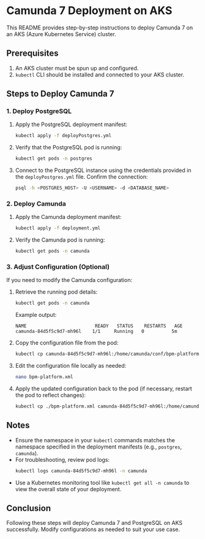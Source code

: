 # Camunda 7 Deployment on AKS

This README provides step-by-step instructions to deploy Camunda 7 on an AKS (Azure Kubernetes Service) cluster.

## Prerequisites

1. An AKS cluster must be spun up and configured.
2. `kubectl` CLI should be installed and connected to your AKS cluster.

## Steps to Deploy Camunda 7

### 1. Deploy PostgreSQL

1. Apply the PostgreSQL deployment manifest:
   ```bash
   kubectl apply -f deployPostgres.yml
   ```
2. Verify that the PostgreSQL pod is running:
   ```bash
   kubectl get pods -n postgres
   ```
3. Connect to the PostgreSQL instance using the credentials provided in the `deployPostgres.yml` file. Confirm the connection:
   ```bash
   psql -h <POSTGRES_HOST> -U <USERNAME> -d <DATABASE_NAME>
   ```

### 2. Deploy Camunda

1. Apply the Camunda deployment manifest:
   ```bash
   kubectl apply -f deployment.yml
   ```
2. Verify the Camunda pod is running:
   ```bash
   kubectl get pods -n camunda
   ```

### 3. Adjust Configuration (Optional)

If you need to modify the Camunda configuration:

1. Retrieve the running pod details:
   ```bash
   kubectl get pods -n camunda
   ```
   Example output:
   ```
   NAME                         READY   STATUS    RESTARTS   AGE
   camunda-84d5f5c9d7-mh96l    1/1     Running   0          5m
   ```

2. Copy the configuration file from the pod:
   ```bash
   kubectl cp camunda-84d5f5c9d7-mh96l:/home/camunda/conf/bpm-platform.xml ./bpm-platform.xml -n camunda
   ```

3. Edit the configuration file locally as needed:
   ```bash
   nano bpm-platform.xml
   ```

4. Apply the updated configuration back to the pod (if necessary, restart the pod to reflect changes):
   ```bash
   kubectl cp ./bpm-platform.xml camunda-84d5f5c9d7-mh96l:/home/camunda/conf/bpm-platform.xml -n camunda
   ```

## Notes
- Ensure the namespace in your `kubectl` commands matches the namespace specified in the deployment manifests (e.g., `postgres`, `camunda`).
- For troubleshooting, review pod logs:
  ```bash
  kubectl logs camunda-84d5f5c9d7-mh96l -n camunda
  ```
- Use a Kubernetes monitoring tool like `kubectl get all -n camunda` to view the overall state of your deployment.

## Conclusion
Following these steps will deploy Camunda 7 and PostgreSQL on AKS successfully. Modify configurations as needed to suit your use case.

